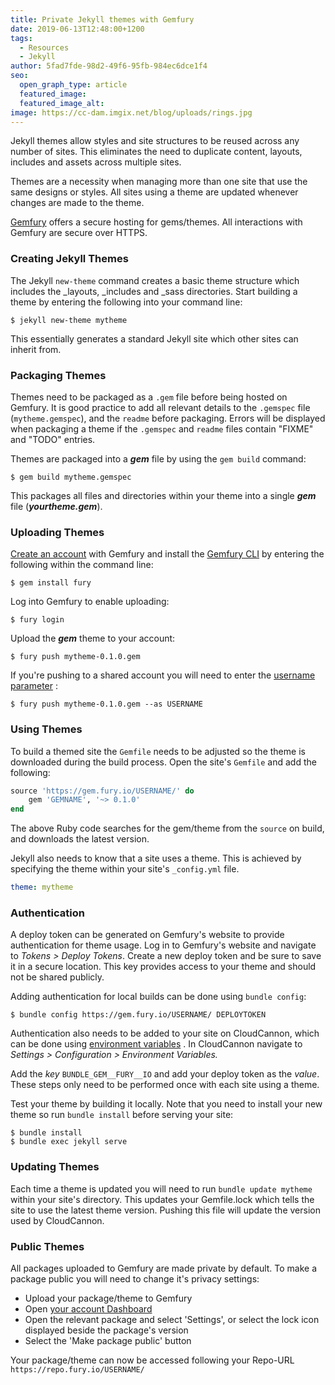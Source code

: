 ```yaml
---
title: Private Jekyll themes with Gemfury
date: 2019-06-13T12:48:00+1200
tags:
  - Resources
  - Jekyll
author: 5fad7fde-98d2-49f6-95fb-984ec6dce1f4
seo:
  open_graph_type: article
  featured_image:
  featured_image_alt:
image: https://cc-dam.imgix.net/blog/uploads/rings.jpg
---
```

Jekyll themes allow styles and site structures to be reused across any number of sites. This eliminates the need to duplicate content, layouts, includes and assets across multiple sites.

Themes are a necessity when managing more than one site that use the same designs or styles. All sites using a theme are updated whenever changes are made to the theme.

[Gemfury](https://gemfury.com/)  offers a secure hosting for gems/themes. All interactions with Gemfury are secure over HTTPS.

### Creating Jekyll Themes

The Jekyll `new-theme` command creates a basic theme structure which includes the \_layouts, \_includes and \_sass directories. Start building a theme by entering the following into your command line:

```shell
$ jekyll new-theme mytheme
```

This essentially generates a standard Jekyll site which other sites can inherit from.

### Packaging Themes

Themes need to be packaged as a `.gem` file before being hosted on Gemfury. It is good practice to add all relevant details to the `.gemspec` file (`mytheme.gemspec`), and the `readme` before packaging. Errors will be displayed when packaging a theme if the `.gemspec` and `readme` files contain "FIXME" and "TODO" entries.

Themes are packaged into a ***gem*** file by using the `gem build` command:

```shell
$ gem build mytheme.gemspec
```

This packages all files and directories within your theme into a single ***gem*** file (***yourtheme.gem***).

### Uploading Themes

[Create an account](https://manage.fury.io/users/sign_up)  with Gemfury and install the [Gemfury CLI](https://gemfury.com/help/gemfury-cli) by entering the following within the command line:

```shell
$ gem install fury
```

Log into Gemfury to enable uploading:

```shell
$ fury login
```

Upload the ***gem*** theme to your account:

```shell
$ fury push mytheme-0.1.0.gem
```

If you're pushing to a shared account you will need to enter the [username parameter](https://gemfury.com/help/gemfury-cli#uploading-packages) \:

```shell
$ fury push mytheme-0.1.0.gem --as USERNAME
```

### Using Themes

To build a themed site the `Gemfile` needs to be adjusted so the theme is downloaded during the build process. Open the site's `Gemfile` and add the following:

```ruby
source 'https://gem.fury.io/USERNAME/' do
    gem 'GEMNAME', '~> 0.1.0'
end
```

The above Ruby code searches for the gem/theme from the `source` on build, and downloads the latest version.

Jekyll also needs to know that a site uses a theme. This is achieved by specifying the theme within your site's `_config.yml` file.

```yaml
theme: mytheme
```

### Authentication

A deploy token can be generated on Gemfury's website to provide authentication for theme usage. Log in to Gemfury's website and navigate to *Tokens &gt; Deploy Tokens*. Create a new deploy token and be sure to save it in a secure location. This key provides access to your theme and should not be shared publicly.

Adding authentication for local builds can be done using `bundle config`\:

```shell
$ bundle config https://gem.fury.io/USERNAME/ DEPLOYTOKEN
```

Authentication also needs to be added to your site on CloudCannon, which can be done using [environment variables](/documentation/build/setup/environments/#keyword:environment%20variables) . In CloudCannon navigate to *Settings &gt; Configuration &gt; Environment Variables.*

Add the *key* `BUNDLE_GEM__FURY__IO` and add your deploy token as the *value*. These steps only need to be performed once with each site using a theme.

Test your theme by building it locally. Note that you need to install your new theme so run `bundle install` before serving your site:

```shell
$ bundle install
$ bundle exec jekyll serve
```

### Updating Themes

Each time a theme is updated you will need to run `bundle update mytheme` within your site's directory. This updates your Gemfile.lock which tells the site to use the latest theme version. Pushing this file will update the version used by CloudCannon.

### Public Themes

All packages uploaded to Gemfury are made private by default. To make a package public you will need to change it's privacy settings:

* Upload your package/theme to Gemfury
* Open [your account Dashboard](https://manage.fury.io/users/sign_in)
* Open the relevant package and select 'Settings', or select the lock icon displayed beside the package's version
* Select the 'Make package public' button

Your package/theme can now be accessed following your Repo-URL `https://repo.fury.io/USERNAME/`
